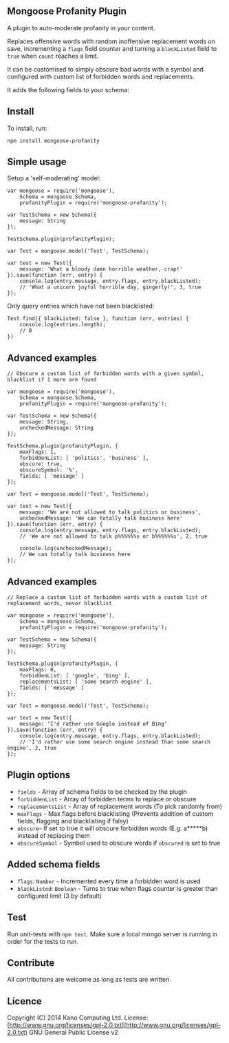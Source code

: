 ## Mongoose Profanity Plugin

A plugin to auto-moderate profanity in your content.

Replaces offensive words with random inoffensive replacement words on save, incrementing a `flags` field counter and turning a `blackListed` field to `true` when `count` reaches a limit.

It can be customised to simply obscure bad words with a symbol and configured with custom list of forbidden words and replacements.

It adds the following fields to your schema:

## Install

To install, run:

`npm install mongoose-profanity`

## Simple usage

Setup a 'self-moderating' model:

```
var mongoose = require('mongoose'),
    Schema = mongoose.Schema,
    profanityPlugin = require('mongoose-profanity');

var TestSchema = new Schema({
    message: String
});

TestSchema.plugin(profanityPlugin);

var Test = mongoose.model('Test', TestSchema);

var test = new Test({
    message: 'What a bloody damn horrible weather, crap!'
}).save(function (err, entry) {
    console.log(entry.message, entry.flags, entry.blackListed);
    // 'What a unicorn joyful horrible day, gingerly!', 3, true
});
```

Only query entries which have not been blacklisted:

```
Test.find({ blackListed: false }, function (err, entries) {
	console.log(entries.length);
	// 0
})
```

## Advanced examples

```
// Obscure a custom list of forbidden words with a given symbol, blacklist if 1 more are found

var mongoose = require('mongoose'),
    Schema = mongoose.Schema,
    profanityPlugin = require('mongoose-profanity');

var TestSchema = new Schema({
    message: String,
    uncheckedMessage: String
});

TestSchema.plugin(profanityPlugin, {
    maxFlags: 1,
    forbiddenList: [ 'politics', 'business' ],
    obscure: true,
    obscureSymbol: '%',
    fields: [ 'message' ]
});

var Test = mongoose.model('Test', TestSchema);

var test = new Test({
    message: 'We are not allowed to talk politics or business',
    uncheckedMessage: 'We can totally talk business here'
}).save(function (err, entry) {
    console.log(entry.message, entry.flags, entry.blackListed);
    // 'We are not allowed to talk p%%%%%%s or b%%%%%%s', 2, true

	console.log(uncheckedMessage);
	// We can totally talk business here
});
```

## Advanced examples

```
// Replace a custom list of forbidden words with a custom list of replacement words, never blacklist

var mongoose = require('mongoose'),
    Schema = mongoose.Schema,
    profanityPlugin = require('mongoose-profanity');

var TestSchema = new Schema({
    message: String
});

TestSchema.plugin(profanityPlugin, {
    maxFlags: 0,
    forbiddenList: [ 'google', 'bing' ],
    replacementsList: [ 'some search engine' ],
    fields: [ 'message' ]
});

var Test = mongoose.model('Test', TestSchema);

var test = new Test({
    message: 'I'd rather use Google instead of Bing'
}).save(function (err, entry) {
    console.log(entry.message, entry.flags, entry.blackListed);
    // 'I'd rather use some search engine instead than some search engine', 2, true
});
```

## Plugin options

* `fields` - Array of schema fields to be checked by the plugin
* `forbiddenList` - Array of forbidden terms to replace or obscure
* `replacementsList` - Array of replacement words (To pick randomly from)
* `maxFlags` - Max flags before blacklisting (Prevents addition of custom fields, flagging and blacklisting if falsy)
* `obscure`- If set to true it will obscure forbidden words (E.g. a*****b) instead of replacing them
* `obscureSymbol` - Symbol used to obscure words if `obscured` is set to true

## Added schema fields

* `flags`: `Number` - Incremented every time a forbidden word is used
* `blackListed`: `Boolean` - Turns to true when flags counter is greater than configured limit (3 by default)

## Test

Run unit-tests with `npm test`. Make sure a local mongo server is running in order for the tests to run.

## Contribute

All contributions are welcome as long as tests are written.

## Licence

Copyright (C) 2014 Kano Computing Ltd. License: [http://www.gnu.org/licenses/gpl-2.0.txt](http://www.gnu.org/licenses/gpl-2.0.txt) GNU General Public License v2